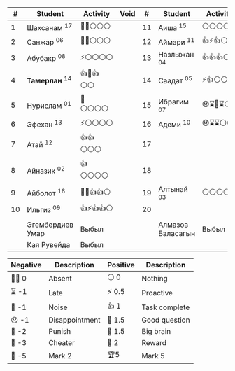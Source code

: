 
| #   | Student                    | Activity  | Void | #   | Student                | Activity |
| --- | -------------------------- | --------- | ---- | --- | ---------------------- | -------- |
| 1   | Шахсанам <sup>17</sup>     | 🏅🏅⚪⚪⚪   |      | 11  | Аиша <sup>15</sup>     | ⚪⚪⚪⚪⚪    |
| 2   | Санжар <sup>06</sup>       | 🏅🏅⚪⚪⚪   |      | 12  | Аймари <sup>11</sup>   | 👍⚡👍⚪⚪  |
| 3   | Абубакр <sup>08</sup>      | ⚡⚪⚪⚪⚪     |      | 13  | Назлыжан <sup>04</sup> | 👍👍👍⚪⚪ |
| 4   | **Тамерлан** <sup>14</sup> | 👍🏅👍⚪⚪  |      | 14  | Саадат <sup>05</sup>   | ⚡👍⚪⚪⚪   |
| 5   | Нурислам <sup>01</sup>     | 🏅⚪⚪⚪⚪    |      | 15  | Ибрагим <sup>07</sup>  | 😞⌛👺⌛⚪  |
| 6   | Эфехан <sup>13</sup>       | ⚡⚪⚪⚪⚪     |      | 16  | Адеми <sup>10</sup>    | 😞⌛⌛⚪⚪   |
| 7   | Атай <sup>12</sup>         | 👍👍⚪⚪⚪   |      | 17  |                        |          |
| 8   | Айназик <sup>02</sup>      | 👍⚪⚪⚪⚪    |      | 18  |                        |          |
| 9   | Айболот <sup>16</sup>      | 🏅🏅👍👍⚪ |      | 19  | Алтынай <sup>03</sup>  | ⚪⚪⚪⚪⚪    |
| 10  | Ильгиз <sup>09</sup>       | 👍⚡👍👍⚪  |      | 20  |                        |          |
|     |                            |           |      |     |                        |          |
|     | Эгембердиев Умар           | Выбыл     |      |     | Алмазов Баласагын      | Выбыл    |
|     | Кая Рувейда                | Выбыл     |      |     |                        |          |

| Negative | Description    | Positive | Description   |
| -------- | -------------- | -------- | ------------- |
| 😶‍🌫️ 0 | Absent         | ⚪ 0      | Nothing       |
| ⌛ -1     | Late           | ⚡ 0.5    | Proactive     |
| 📢 -1    | Noise          | 👍 1     | Task complete |
| 😞 -1    | Disappointment | 🤌 1.5   | Good question |
| 👺 -2    | Punish         | 🧠 1.5   | Big brain     |
| 🤥 -3    | Cheater        | 🏅️ 2    | Reward        |
| 🏴 -5    | Mark 2         | 🏆5      | Mark 5        |
